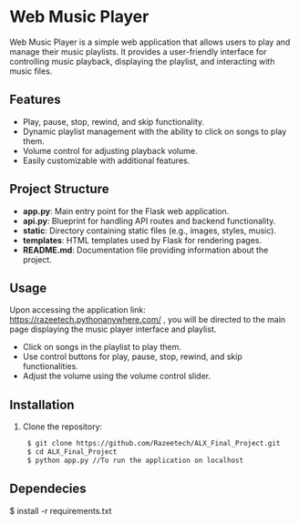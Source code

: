 # Web Music Player

Web Music Player is a simple web application that allows users to play and manage their music playlists. It provides a user-friendly interface for controlling music playback, displaying the playlist, and interacting with music files.

## Features

- Play, pause, stop, rewind, and skip functionality.
- Dynamic playlist management with the ability to click on songs to play them.
- Volume control for adjusting playback volume.
- Easily customizable with additional features.

## Project Structure

- **app.py**: Main entry point for the Flask web application.
- **api.py**: Blueprint for handling API routes and backend functionality.
- **static**: Directory containing static files (e.g., images, styles, music).
- **templates**: HTML templates used by Flask for rendering pages.
- **README.md**: Documentation file providing information about the project.

## Usage 
Upon accessing the application link: https://razeetech.pythonanywhere.com/ , you will be directed to the main page displaying the music player interface and playlist.
- Click on songs in the playlist to play them.
- Use control buttons for play, pause, stop, rewind, and skip functionalities.
- Adjust the volume using the volume control slider.

## Installation

1. Clone the repository:
   ```bash
    $ git clone https://github.com/Razeetech/ALX_Final_Project.git
    $ cd ALX_Final_Project
    $ python app.py //To run the application on localhost


## Dependecies
$ install -r requirements.txt
